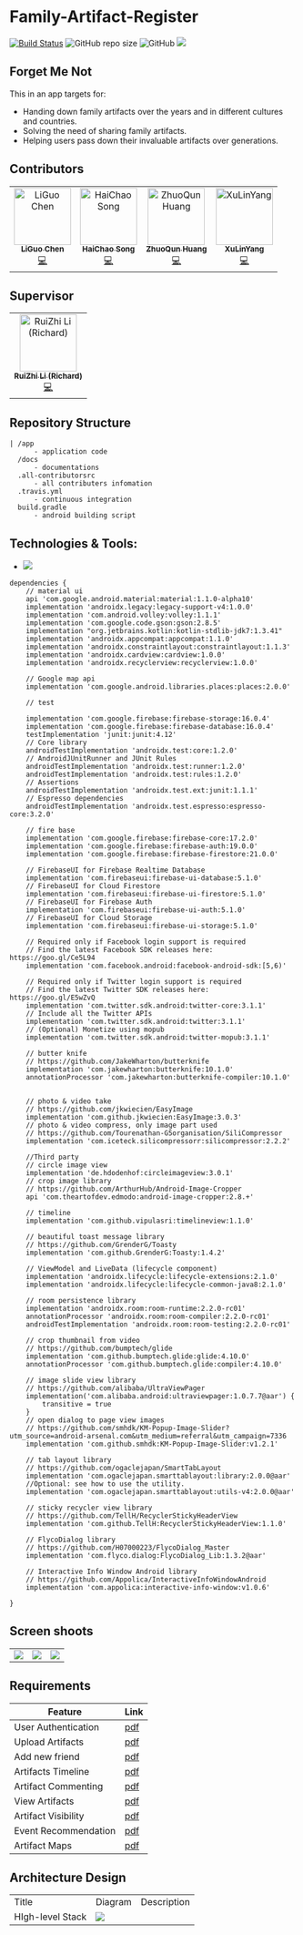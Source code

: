 # Family-Artifact-Register
[![Build Status](https://travis-ci.com/yangxvlin/Family-Artifact-Register.svg?token=p9qqDGGpt9pGxmkHR8yq&branch=master)](https://travis-ci.com/yangxvlin/Family-Artifact-Register) ![GitHub repo size](https://img.shields.io/github/repo-size/yangxvlin/Family-Artifact-Register) ![GitHub](https://img.shields.io/github/license/yangxvlin/Family-Artifact-Register) ![](https://img.shields.io/badge/plaform-android-blue)

## Forget Me Not
This in an app targets for: 
   - Handing down family artifacts over the years and in different cultures and countries.
   - Solving the need of sharing family artifacts.
   - Helping users pass down their invaluable artifacts over generations.

## Contributors
<!-- ALL-CONTRIBUTORS-LIST:START - Do not remove or modify this section -->
<!-- prettier-ignore -->
<table>
  <tr>
    <td align="center"><a href="https://github.com/chen-dudu"><img src="https://avatars1.githubusercontent.com/chen-dudu" width="100px;" alt="LiGuo Chen"/><br /><sub><b>LiGuo Chen</b></sub></a><br /><a href="https://github.com/yangxvlin/Family-Artifact-Register/commits?author=chen-dudu" title="Code">💻</a></td>
    <td align="center"><a href="https://github.com/HaichaoS"><img src="https://avatars2.githubusercontent.com/HaichaoS" width="100px;" alt="HaiChao Song"/><br /><sub><b>HaiChao Song</b></sub></a><br /><a href="https://github.com/yangxvlin/Family-Artifact-Register/commits?author=HaiChaoS" title="Code">💻</a></td>
    <td align="center"><a href="https://github.com/Dovermore"><img src="https://avatars2.githubusercontent.com/Dovermore" width="100px;" alt="ZhuoQun Huang"/><br /><sub><b>ZhuoQun Huang</b></sub></a><br /><a href="https://github.com/yangxvlin/Family-Artifact-Register/commits?author=Dovermore" title="Code">💻</a></td>
    <td align="center"><a href="https://yangxvlin.github.io"><img src="https://avatars2.githubusercontent.com/u/26871369?v=4" width="100px;" alt="XuLinYang"/><br /><sub><b>XuLinYang</b></sub></a><br /><a href="https://github.com/yangxvlin/Family-Artifact-Register/commits?author=yangxvlin" title="Code">💻</a></td>
  </tr>
</table>

<!-- ALL-CONTRIBUTORS-LIST:END -->

## Supervisor
<table>
  <tr>
   <td align="center"><a href="https://github.com/Ruizhil1"><img src="https://avatars1.githubusercontent.com/u/56992380?s=400&v=4" width="100px;" alt="RuiZhi Li (Richard)"/><br /><sub><b>RuiZhi Li (Richard)</b></sub></a><br /><a href="https://github.com/yangxvlin/Family-Artifact-Register/commits?author=Ruizhil1" title="Code">💻</a></td>
  </tr>
</table>

## Repository Structure
```
| /app 
      - application code
  /docs 
      - documentations
  .all-contributorsrc 
      - all contributers infomation
  .travis.yml 
      - continuous integration
  build.gradle 
      - android building script

```

## Technologies & Tools:
- ![](./docs/arch_design/Firebase.jpg)
```
dependencies {
    // material ui
    api 'com.google.android.material:material:1.1.0-alpha10'
    implementation 'androidx.legacy:legacy-support-v4:1.0.0'
    implementation 'com.android.volley:volley:1.1.1'
    implementation 'com.google.code.gson:gson:2.8.5'
    implementation "org.jetbrains.kotlin:kotlin-stdlib-jdk7:1.3.41"
    implementation 'androidx.appcompat:appcompat:1.1.0'
    implementation 'androidx.constraintlayout:constraintlayout:1.1.3'
    implementation 'androidx.cardview:cardview:1.0.0'
    implementation 'androidx.recyclerview:recyclerview:1.0.0'

    // Google map api
    implementation 'com.google.android.libraries.places:places:2.0.0'

    // test

    implementation 'com.google.firebase:firebase-storage:16.0.4'
    implementation 'com.google.firebase:firebase-database:16.0.4'
    testImplementation 'junit:junit:4.12'
    // Core library
    androidTestImplementation 'androidx.test:core:1.2.0'
    // AndroidJUnitRunner and JUnit Rules
    androidTestImplementation 'androidx.test:runner:1.2.0'
    androidTestImplementation 'androidx.test:rules:1.2.0'
    // Assertions
    androidTestImplementation 'androidx.test.ext:junit:1.1.1'
    // Espresso dependencies
    androidTestImplementation 'androidx.test.espresso:espresso-core:3.2.0'

    // fire base
    implementation 'com.google.firebase:firebase-core:17.2.0'
    implementation 'com.google.firebase:firebase-auth:19.0.0'
    implementation 'com.google.firebase:firebase-firestore:21.0.0'

    // FirebaseUI for Firebase Realtime Database
    implementation 'com.firebaseui:firebase-ui-database:5.1.0'
    // FirebaseUI for Cloud Firestore
    implementation 'com.firebaseui:firebase-ui-firestore:5.1.0'
    // FirebaseUI for Firebase Auth
    implementation 'com.firebaseui:firebase-ui-auth:5.1.0'
    // FirebaseUI for Cloud Storage
    implementation 'com.firebaseui:firebase-ui-storage:5.1.0'

    // Required only if Facebook login support is required
    // Find the latest Facebook SDK releases here: https://goo.gl/Ce5L94
    implementation 'com.facebook.android:facebook-android-sdk:[5,6)'

    // Required only if Twitter login support is required
    // Find the latest Twitter SDK releases here: https://goo.gl/E5wZvQ
    implementation 'com.twitter.sdk.android:twitter-core:3.1.1'
    // Include all the Twitter APIs
    implementation 'com.twitter.sdk.android:twitter:3.1.1'
    // (Optional) Monetize using mopub
    implementation 'com.twitter.sdk.android:twitter-mopub:3.1.1'

    // butter knife
    // https://github.com/JakeWharton/butterknife
    implementation 'com.jakewharton:butterknife:10.1.0'
    annotationProcessor 'com.jakewharton:butterknife-compiler:10.1.0'


    // photo & video take
    // https://github.com/jkwiecien/EasyImage
    implementation 'com.github.jkwiecien:EasyImage:3.0.3'
    // photo & video compress, only image part used
    // https://github.com/Tourenathan-G5organisation/SiliCompressor
    implementation 'com.iceteck.silicompressorr:silicompressor:2.2.2'

    //Third party
    // circle image view
    implementation 'de.hdodenhof:circleimageview:3.0.1'
    // crop image library
    // https://github.com/ArthurHub/Android-Image-Cropper
    api 'com.theartofdev.edmodo:android-image-cropper:2.8.+'

    // timeline
    implementation 'com.github.vipulasri:timelineview:1.1.0'

    // beautiful toast message library
    // https://github.com/GrenderG/Toasty
    implementation 'com.github.GrenderG:Toasty:1.4.2'

    // ViewModel and LiveData (lifecycle component)
    implementation 'androidx.lifecycle:lifecycle-extensions:2.1.0'
    implementation 'androidx.lifecycle:lifecycle-common-java8:2.1.0'

    // room persistence library
    implementation 'androidx.room:room-runtime:2.2.0-rc01'
    annotationProcessor 'androidx.room:room-compiler:2.2.0-rc01'
    androidTestImplementation 'androidx.room:room-testing:2.2.0-rc01'

    // crop thumbnail from video
    // https://github.com/bumptech/glide
    implementation 'com.github.bumptech.glide:glide:4.10.0'
    annotationProcessor 'com.github.bumptech.glide:compiler:4.10.0'

    // image slide view library
    // https://github.com/alibaba/UltraViewPager
    implementation('com.alibaba.android:ultraviewpager:1.0.7.7@aar') {
        transitive = true
    }
    // open dialog to page view images
    // https://github.com/smhdk/KM-Popup-Image-Slider?utm_source=android-arsenal.com&utm_medium=referral&utm_campaign=7336
    implementation 'com.github.smhdk:KM-Popup-Image-Slider:v1.2.1'

    // tab layout library
    // https://github.com/ogaclejapan/SmartTabLayout
    implementation 'com.ogaclejapan.smarttablayout:library:2.0.0@aar'
    //Optional: see how to use the utility.
    implementation 'com.ogaclejapan.smarttablayout:utils-v4:2.0.0@aar'

    // sticky recycler view library
    // https://github.com/TellH/RecyclerStickyHeaderView
    implementation 'com.github.TellH:RecyclerStickyHeaderView:1.1.0'

    // FlycoDialog library
    // https://github.com/H07000223/FlycoDialog_Master
    implementation 'com.flyco.dialog:FlycoDialog_Lib:1.3.2@aar'

    // Interactive Info Window Android library
    // https://github.com/Appolica/InteractiveInfoWindowAndroid
    implementation 'com.appolica:interactive-info-window:v1.0.6'

}
```

## Screen shoots
<table border="0">
     <tr>
        <td><img src="./docs/sign_in_cn.gif"></td>
        <td><img src="./docs/sign_up_cn.gif"></td>
        <td><img src="./docs/sign_out_cn.gif"></td>
     </tr>
</table>

## Requirements
|  Feature   | Link  |
|  ----  | ----  |
| User Authentication  | [pdf](./docs/requirements/UserAuthentication.pdf) |
| Upload Artifacts  | [pdf](./docs/requirements/UploadArtifacts.pdf) |
| Add new friend  | [pdf](./docs/requirements/Addnewfriend.pdf) |
| Artifacts Timeline  | [pdf](./docs/requirements/ArtifactsTimeline.pdf) |
| Artifact Commenting  | [pdf](./docs/requirements/ArtifactCommenting.pdf) |
| View Artifacts  | [pdf](./docs/requirements/ViewArtifacts.pdf) |
| Artifact Visibility  | [pdf](./docs/requirements/ArtifactVisibility.pdf) |
| Event Recommendation  | [pdf](./docs/requirements/EventRecommendation.pdf) |
| Artifact Maps  | [pdf](./docs/requirements/ArtifactMaps.pdf) |

## Architecture Design
<table>
    <tr>
        <td>Title</td>
        <td>Diagram</td>
        <td>Description</td>
     </tr>
     <tr>
        <td>HIgh-level Stack</td>
        <td><img src="./docs/arch_design/Firebase.jpg"></td>
        <td></td>
     </tr>

</table>
